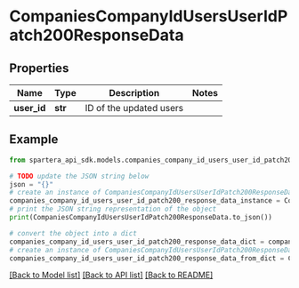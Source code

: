 # CompaniesCompanyIdUsersUserIdPatch200ResponseData


## Properties

Name | Type | Description | Notes
------------ | ------------- | ------------- | -------------
**user_id** | **str** | ID of the updated users | 

## Example

```python
from spartera_api_sdk.models.companies_company_id_users_user_id_patch200_response_data import CompaniesCompanyIdUsersUserIdPatch200ResponseData

# TODO update the JSON string below
json = "{}"
# create an instance of CompaniesCompanyIdUsersUserIdPatch200ResponseData from a JSON string
companies_company_id_users_user_id_patch200_response_data_instance = CompaniesCompanyIdUsersUserIdPatch200ResponseData.from_json(json)
# print the JSON string representation of the object
print(CompaniesCompanyIdUsersUserIdPatch200ResponseData.to_json())

# convert the object into a dict
companies_company_id_users_user_id_patch200_response_data_dict = companies_company_id_users_user_id_patch200_response_data_instance.to_dict()
# create an instance of CompaniesCompanyIdUsersUserIdPatch200ResponseData from a dict
companies_company_id_users_user_id_patch200_response_data_from_dict = CompaniesCompanyIdUsersUserIdPatch200ResponseData.from_dict(companies_company_id_users_user_id_patch200_response_data_dict)
```
[[Back to Model list]](../README.md#documentation-for-models) [[Back to API list]](../README.md#documentation-for-api-endpoints) [[Back to README]](../README.md)


